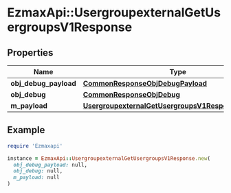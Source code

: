 # EzmaxApi::UsergroupexternalGetUsergroupsV1Response

## Properties

| Name | Type | Description | Notes |
| ---- | ---- | ----------- | ----- |
| **obj_debug_payload** | [**CommonResponseObjDebugPayload**](CommonResponseObjDebugPayload.md) |  |  |
| **obj_debug** | [**CommonResponseObjDebug**](CommonResponseObjDebug.md) |  | [optional] |
| **m_payload** | [**UsergroupexternalGetUsergroupsV1ResponseMPayload**](UsergroupexternalGetUsergroupsV1ResponseMPayload.md) |  |  |

## Example

```ruby
require 'Ezmaxapi'

instance = EzmaxApi::UsergroupexternalGetUsergroupsV1Response.new(
  obj_debug_payload: null,
  obj_debug: null,
  m_payload: null
)
```

